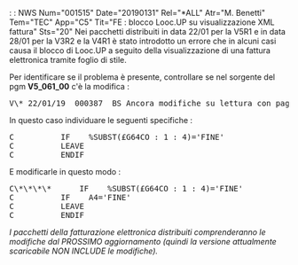  :  : NWS Num="001515" Date="20190131" Rel="\*ALL" Atr="M. Benetti" Tem="TEC" App="C5" Tit="FE :  blocco Looc.UP su visualizzazione XML fattura" Sts="20"
Nei pacchetti distribuiti in data 22/01 per la V5R1 e in data 28/01 per la V3R2 e la V4R1 è stato introdotto un errore che in alcuni casi causa il blocco di Looc.UP a seguito della visualizzazione
di una fattura elettronica tramite foglio di stile.

Per identificare se il problema è presente, controllare se nel sorgente del pgm <b>V5_061_00</b> c'è la modifica : 
<pre>
V\* 22/01/19  000387  BS Ancora modifiche su lettura con paginazione
</pre>

In questo caso individuare le seguenti specifiche : 
<pre>
C          IF    %SUBST(£G64CO : 1 : 4)='FINE'
C          LEAVE
C          ENDIF
</pre>

E modificarle in questo modo : 

<pre>
C\*\*\*\*      IF    %SUBST(£G64CO : 1 : 4)='FINE'
C          IF    A4='FINE'
C          LEAVE
C          ENDIF
</pre>

<i>I pacchetti della fatturazione elettronica distribuiti comprenderanno le modifiche dal PROSSIMO
aggiornamento (quindi la versione attualmente scaricabile NON INCLUDE le modifiche).</i> 